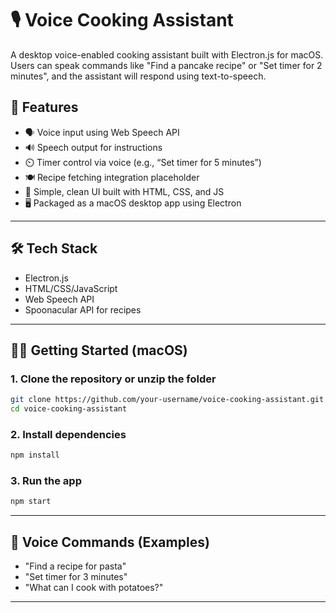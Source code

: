 
# 🎙️ Voice Cooking Assistant

A desktop voice-enabled cooking assistant built with Electron.js for macOS. Users can speak commands like "Find a pancake recipe" or "Set timer for 2 minutes", and the assistant will respond using text-to-speech.

## 🚀 Features

- 🗣️ Voice input using Web Speech API
- 🔊 Speech output for instructions
- ⏲️ Timer control via voice (e.g., “Set timer for 5 minutes”)
- 🍽️ Recipe fetching integration placeholder
- 🧠 Simple, clean UI built with HTML, CSS, and JS
- 🖥️ Packaged as a macOS desktop app using Electron

---

## 🛠️ Tech Stack

- Electron.js
- HTML/CSS/JavaScript
- Web Speech API
- Spoonacular API for recipes

---


## 🧑‍🍳 Getting Started (macOS)

### 1. Clone the repository or unzip the folder

```bash
git clone https://github.com/your-username/voice-cooking-assistant.git
cd voice-cooking-assistant
```

### 2. Install dependencies

```bash
npm install
```

### 3. Run the app

```bash
npm start
```

---




## 📌 Voice Commands (Examples)

- "Find a recipe for pasta"
- "Set timer for 3 minutes"
- "What can I cook with potatoes?"

---




